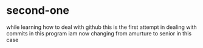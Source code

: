 # second-one
while learning how to deal with github
this is the first attempt in dealing with commits in this program
iam now changing from amurture to senior in this case
